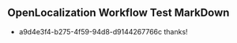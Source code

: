 ## OpenLocalization Workflow Test MarkDown
* a9d4e3f4-b275-4f59-94d8-d9144267766c thanks!

<!--HONumber=Aug16_HO1-->


